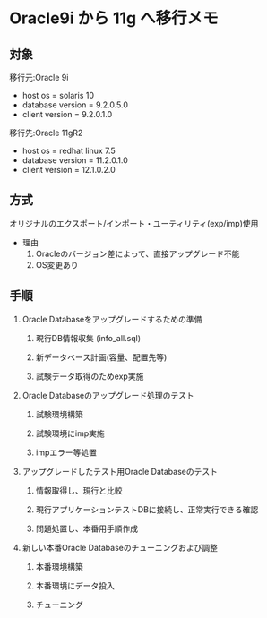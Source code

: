 # Oracle9i から 11g へ移行メモ #

## 対象 ##

移行元:Oracle 9i

* host os = solaris 10
* database version = 9.2.0.5.0
* client version = 9.2.0.1.0

移行先:Oracle 11gR2

* host os = redhat linux 7.5
* database version = 11.2.0.1.0
* client version = 12.1.0.2.0

## 方式 ##

オリジナルのエクスポート/インポート・ユーティリティ(exp/imp)使用

* 理由
   1. Oracleのバージョン差によって、直接アップグレード不能
   1. OS変更あり

## 手順 ##

1. Oracle Databaseをアップグレードするための準備

   1. 現行DB情報収集 (info_all.sql)

   1. 新データベース計画(容量、配置先等)

   1. 試験データ取得のためexp実施

1. Oracle Databaseのアップグレード処理のテスト

   1. 試験環境構築

   1. 試験環境にimp実施

   1. impエラー等処置

1. アップグレードしたテスト用Oracle Databaseのテスト

   1. 情報取得し、現行と比較

   1. 現行アプリケーションテストDBに接続し、正常実行できる確認

   1. 問題処置し、本番用手順作成

1. 新しい本番Oracle Databaseのチューニングおよび調整

   1. 本番環境構築

   1. 本番環境にデータ投入

   1. チューニング